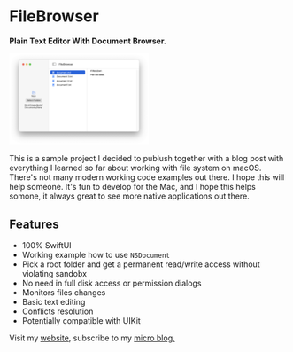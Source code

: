 # FileBrowser

<strong>Plain Text Editor With Document Browser.</strong>

<img src="screenshot.png" width="50%" alt="3 pane Mac application with select folder button list of files and text editor">

This is a sample project I decided to publush together with a blog post with everything 
I learned so far about working with file system on macOS. There's not many modern working code examples out there. 
I hope this will help someone. It's fun to develop for the Mac, and I hope this helps somone, it always great to 
see more native applications out there.

## Features

- 100% SwiftUI
- Working example how to use `NSDocument`
- Pick a root folder and get a permanent read/write access without violating sandobx
- No need in full disk access or permission dialogs 
- Monitors files changes
- Basic text editing
- Conflicts resolution
- Potentially compatible with UIKit

Visit my [website](https://www.cocoa.productions), subscribe to my [micro blog.](https://micro.cocoaswitch.com)
